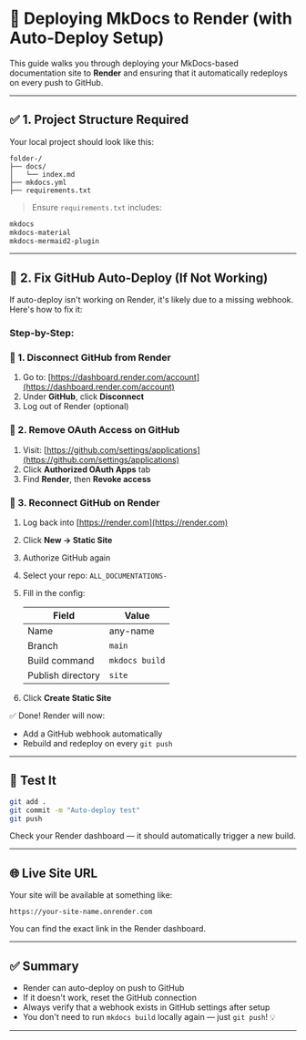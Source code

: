 # 🚀 Deploying MkDocs to Render (with Auto-Deploy Setup)

This guide walks you through deploying your MkDocs-based documentation site to **Render** and ensuring that it automatically redeploys on every push to GitHub.

---

## ✅ 1. Project Structure Required

Your local project should look like this:

```
folder-/
├── docs/
│   └── index.md
├── mkdocs.yml
├── requirements.txt
```

> Ensure `requirements.txt` includes:

```txt
mkdocs
mkdocs-material
mkdocs-mermaid2-plugin
```

---

## 🔄 2. Fix GitHub Auto-Deploy (If Not Working)

If auto-deploy isn't working on Render, it's likely due to a missing webhook. Here's how to fix it:

### Step-by-Step:

### 🔹 1. Disconnect GitHub from Render

1. Go to: [https://dashboard.render.com/account](https://dashboard.render.com/account)
2. Under **GitHub**, click **Disconnect**
3. Log out of Render (optional)

### 🔹 2. Remove OAuth Access on GitHub

1. Visit: [https://github.com/settings/applications](https://github.com/settings/applications)
2. Click **Authorized OAuth Apps** tab
3. Find **Render**, then **Revoke access**

### 🔹 3. Reconnect GitHub on Render

1. Log back into [https://render.com](https://render.com)

2. Click **New → Static Site**

3. Authorize GitHub again

4. Select your repo: `ALL_DOCUMENTATIONS-`

5. Fill in the config:

   | Field             | Value          |
   | ----------------- | -------------- |
   | Name              | any-name       |
   | Branch            | `main`         |
   | Build command     | `mkdocs build` |
   | Publish directory | `site`         |

6. Click **Create Static Site**

✅ Done! Render will now:

* Add a GitHub webhook automatically
* Rebuild and redeploy on every `git push`

---

## 🧪 Test It

```bash
git add .
git commit -m "Auto-deploy test"
git push
```

Check your Render dashboard — it should automatically trigger a new build.

---

## 🌐 Live Site URL

Your site will be available at something like:

```
https://your-site-name.onrender.com
```

You can find the exact link in the Render dashboard.

---

## ✅ Summary

* Render can auto-deploy on push to GitHub
* If it doesn't work, reset the GitHub connection
* Always verify that a webhook exists in GitHub settings after setup
* You don't need to run `mkdocs build` locally again — just `git push`! 💡

---
